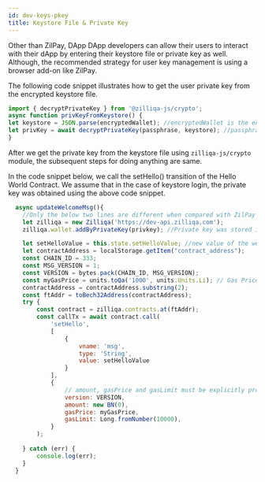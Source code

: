 ```yaml
---
id: dev-keys-pkey
title: Keystore File & Private Key
---
```


Other than ZilPay, DApp 
DApp developers can allow their users to interact with their dApp by entering their keystore file or private key as well. Although, the recommended strategy for user key management is using a browser add-on like ZilPay.

The following code snippet illustrates how to get the user private key from the encrypted keystore file.

```javascript
import { decryptPrivateKey } from '@zilliqa-js/crypto';
async function privKeyFromKeystore() {
let keystore = JSON.parse(encryptedWallet); //encryptedWallet is the encrypted keystore file
let privKey = await decryptPrivateKey(passphrase, keystore); //passphrase variable has the passphrase of the encrypted wallet
}
```

After we get the private key from the keystore file using ```zilliqa-js/crypto``` module, the subsequent steps for doing anything are same.

In the code snippet below, we call the setHello() transition of the Hello World Contract. We assume that in the case of keystore login, the private key was obtained using the above code snippet.

```javascript
  async updateWelcomeMsg(){
    //Only the below two lines are different when compared with ZilPay login.
    let zilliqa = new Zilliqa('https://dev-api.zilliqa.com');
    zilliqa.wallet.addByPrivateKey(privkey); //Private key was stored in the privKey variable

    let setHelloValue = this.state.setHelloValue; //new value of the welcome msg
    let contractAddress = localStorage.getItem("contract_address");
    const CHAIN_ID = 333;
    const MSG_VERSION = 1;
    const VERSION = bytes.pack(CHAIN_ID, MSG_VERSION);   
    const myGasPrice = units.toQa('1000', units.Units.Li); // Gas Price that will be used by all transactions
    contractAddress = contractAddress.substring(2);
    const ftAddr = toBech32Address(contractAddress);
    try {
        const contract = zilliqa.contracts.at(ftAddr);
        const callTx = await contract.call(
            'setHello',
            [
                {
                    vname: 'msg',
                    type: 'String',
                    value: setHelloValue
                }
            ],
            {
                // amount, gasPrice and gasLimit must be explicitly provided
                version: VERSION,
                amount: new BN(0),
                gasPrice: myGasPrice,
                gasLimit: Long.fromNumber(10000),
            }
        );
  
    } catch (err) {
        console.log(err);
    }
  }
```